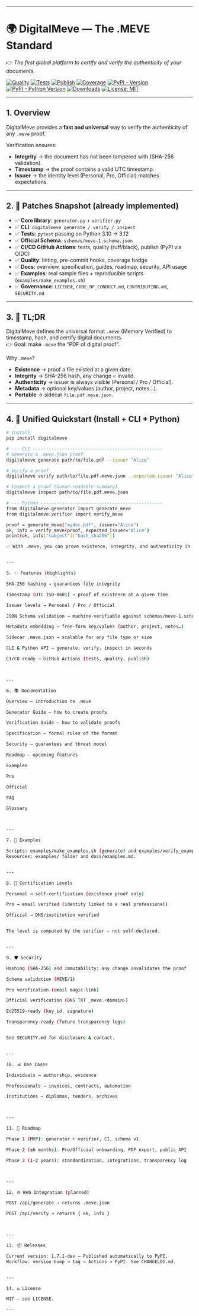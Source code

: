 
---

# 🌍 DigitalMeve — The .MEVE Standard

👉 *The first global platform to certify and verify the authenticity of your documents.*

[![Quality](https://github.com/BACOUL/digitalmeve/actions/workflows/quality.yml/badge.svg?branch=main)](https://github.com/BACOUL/digitalmeve/actions/workflows/quality.yml)
[![Tests](https://github.com/BACOUL/digitalmeve/actions/workflows/tests.yml/badge.svg?branch=main)](https://github.com/BACOUL/digitalmeve/actions/workflows/tests.yml)
[![Publish](https://github.com/BACOUL/digitalmeve/actions/workflows/publish.yml/badge.svg?branch=main)](https://github.com/BACOUL/digitalmeve/actions/workflows/publish.yml)
[![Coverage](https://img.shields.io/badge/coverage-90%25-brightgreen.svg)](https://github.com/BACOUL/digitalmeve)
[![PyPI - Version](https://img.shields.io/pypi/v/digitalmeve.svg?label=DigitalMeve&logo=pypi)](https://pypi.org/project/digitalmeve/)
[![PyPI - Python Version](https://img.shields.io/pypi/pyversions/digitalmeve.svg?logo=python&label=Python)](https://pypi.org/project/digitalmeve/)
[![Downloads](https://pepy.tech/badge/digitalmeve)](https://pepy.tech/project/digitalmeve)
[![License: MIT](https://img.shields.io/badge/License-MIT-green.svg)](LICENSE)

---

## 1. Overview

DigitalMeve provides a **fast and universal** way to verify the authenticity of any `.meve` proof.

Verification ensures:
- **Integrity** → the document has not been tampered with (SHA-256 validation).
- **Timestamp** → the proof contains a valid UTC timestamp.
- **Issuer** → the identity level (Personal, Pro, Official) matches expectations.

---

## 2. 🚀 Patches Snapshot (already implemented)

- ✅ **Core library**: `generator.py` + `verifier.py`
- ✅ **CLI**: `digitalmeve generate / verify / inspect`
- ✅ **Tests**: `pytest` passing on Python 3.10 → 3.12
- ✅ **Official Schema**: `schemas/meve-1.schema.json`
- ✅ **CI/CD GitHub Actions**: tests, quality (ruff/black), publish (PyPI via OIDC)
- ✅ **Quality**: linting, pre-commit hooks, coverage badge
- ✅ **Docs**: overview, specification, guides, roadmap, security, API usage
- ✅ **Examples**: real sample files + reproducible scripts (`examples/make_examples.sh`)
- ✅ **Governance**: `LICENSE`, `CODE_OF_CONDUCT.md`, `CONTRIBUTING.md`, `SECURITY.md`

---

## 3. 📖 TL;DR

DigitalMeve defines the universal format `.meve` (Memory Verified) to timestamp, hash, and certify digital documents.  
👉 Goal: make `.meve` the “PDF of digital proof”.

Why `.meve`?
- **Existence** → proof a file existed at a given date.
- **Integrity** → SHA-256 hash, any change = invalid.
- **Authenticity** → issuer is always visible (Personal / Pro / Official).
- **Metadata** → optional key/values (author, project, notes…).
- **Portable** → sidecar `file.pdf.meve.json`.

---

## 4. 🔧 Unified Quickstart (Install + CLI + Python)

```bash
# Install
pip install digitalmeve

# --- CLI -------------------------------------------------
# Generate a .meve.json proof
digitalmeve generate path/to/file.pdf --issuer "Alice"

# Verify a proof
digitalmeve verify path/to/file.pdf.meve.json --expected-issuer "Alice"

# Inspect a proof (human-readable summary)
digitalmeve inspect path/to/file.pdf.meve.json

# --- Python ----------------------------------------------
from digitalmeve.generator import generate_meve
from digitalmeve.verifier import verify_meve

proof = generate_meve("mydoc.pdf", issuer="Alice")
ok, info = verify_meve(proof, expected_issuer="Alice")
print(ok, info["subject"]["hash_sha256"])

✅ With .meve, you can prove existence, integrity, and authenticity in seconds.


---

5. ✨ Features (Highlights)

SHA-256 hashing → guarantees file integrity

Timestamp (UTC ISO-8601) → proof of existence at a given time

Issuer levels → Personal / Pro / Official

JSON Schema validation → machine-verifiable against schemas/meve-1.schema.json

Metadata embedding → free-form key/values (author, project, notes…)

Sidecar .meve.json → scalable for any file type or size

CLI & Python API → generate, verify, inspect in seconds

CI/CD ready → GitHub Actions (tests, quality, publish)



---

6. 📚 Documentation

Overview — introduction to .meve

Generator Guide — how to create proofs

Verification Guide — how to validate proofs

Specification — formal rules of the format

Security — guarantees and threat model

Roadmap — upcoming features

Examples

Pro

Official

FAQ

Glossary



---

7. 🧪 Examples

Scripts: examples/make_examples.sh (generate) and examples/verify_examples.sh (verify).
Resources: examples/ folder and docs/examples.md.


---

8. 🔑 Certification Levels

Personal → self-certification (existence proof only)

Pro → email verified (identity linked to a real professional)

Official → DNS/institution verified


The level is computed by the verifier — not self-declared.


---

9. 🛡 Security

Hashing (SHA-256) and immutability: any change invalidates the proof

Schema validation (MEVE/1)

Pro verification (email magic-link)

Official verification (DNS TXT _meve.<domain>)

Ed25519-ready (key_id, signature)

Transparency-ready (future transparency logs)


See SECURITY.md for disclosure & contact.


---

10. 📊 Use Cases

Individuals → authorship, evidence

Professionals → invoices, contracts, automation

Institutions → diplomas, tenders, archives



---

11. 🚀 Roadmap

Phase 1 (MVP): generator + verifier, CI, schema v1

Phase 2 (≤6 months): Pro/Official onboarding, PDF export, public API

Phase 3 (1–2 years): standardization, integrations, transparency log



---

12. 🌐 Web Integration (planned)

POST /api/generate → returns .meve.json

POST /api/verify → returns { ok, info }



---

13. 📦 Releases

Current version: 1.7.1-dev — Published automatically to PyPI.
Workflow: version bump → tag → Actions → PyPI. See CHANGELOG.md.


---

14. ⚖ License

MIT — see LICENSE.

---
